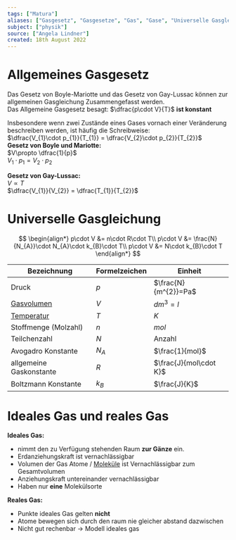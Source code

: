```yaml
---
tags: ["Matura"]
aliases: ["Gasgesetz", "Gasgesetze", "Gas", "Gase", "Universelle Gasgleichung", "Gasgleichung"]
subject: ["physik"]
source: ["Angela Lindner"]
created: 18th August 2022
---
```


# Allgemeines Gasgesetz

Das Gesetz von Boyle-Mariotte und das Gesetz von Gay-Lussac können zur allgemeinen Gasgleichung Zusammengefasst werden.  
Das Allgemeine Gasgesetz besagt: $\dfrac{p\cdot V}{T}$ **ist konstant**

Insbesondere wenn zwei Zustände eines Gases vornach einer Veränderung beschreiben werden, ist häufig die Schreibweise:  
$\dfrac{V_{1}\cdot p_{1}}{T_{1}} = \dfrac{V_{2}\cdot p_{2}}{T_{2}}$  
**Gesetz von Boyle und Mariotte:**  
$V\propto \dfrac{1}{p}$  
$V_{1}\cdot p_{1}=V_{2}\cdot p_{2}$

**Gesetz von Gay-Lussac:**  
$V\propto T$  
$\dfrac{V_{1}}{V_{2}} = \dfrac{T_{1}}{T_{2}}$

# Universelle Gasgleichung

$$
\begin{align*}
p\cdot V &= n\cdot R\cdot T\\
p\cdot V &= \frac{N}{N_{A}}\cdot N_{A}\cdot k_{B}\cdot T\\
p\cdot V &= N\cdot k_{B}\cdot T
\end{align*}
$$

| Bezeichnung                                   | Formelzeichen | Einheit                |
| --------------------------------------------- | ------------- | ---------------------- |
| Druck                                         | $p$           | $\frac{N}{m^{2}}=Pa$   |
| [Gasvolumen](Molvolumen.md)                    | $V$           | $dm^{3}=l$             |
| [Temperatur](Temperatur%20und%20Teilchenmodell.md) | $T$           | $K$                    |
| Stoffmenge (Molzahl)                          | $n$           | $mol$                  |
| Teilchenzahl                                  | $N$           | Anzahl                 |
| Avogadro Konstante                            | $N_{A}$       | $\frac{1}{mol}$        |
| allgemeine Gaskonstante                       | $R$           | $\frac{J}{mol\cdot K}$ |
| Boltzmann Konstante                           | $k_{B}$       | $\frac{J}{K}$          |

# Ideales Gas und reales Gas

**Ideales Gas:**
- nimmt den zu Verfügung stehenden Raum **zur Gänze** ein.
- Erdanziehungskraft ist vernachlässigbar
- Volumen der Gas Atome / [Moleküle](../chemie/Atombindung.md) ist Vernachlässigbar zum Gesamtvolumen
- Anziehungskraft untereinander vernachlässigbar
- Haben nur **eine** Molekülsorte

**Reales Gas:** 
- Punkte ideales Gas gelten **nicht**
- Atome bewegen sich durch den raum nie gleicher abstand dazwischen
- Nicht gut rechenbar $\rightarrow$ Modell ideales gas

